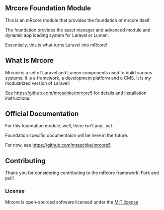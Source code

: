 ## Mrcore Foundation Module

This is an mRcore module that provides the foundation of mrcore itself.

The foundation provides the asset manager and advanced module and dynamic app loading system for Laravel or Lumen.

Essentially, this is what turns Laravel into mRcore!

## What Is Mrcore

Mrcore is a set of Laravel and Lumen components used to build various systems.
It is a framework, a development platform and a CMS.  It is my modularized version of Laravel!

See https://github.com/mreschke/mrcore5 for details and installation instructions.

## Official Documentation

For this foundation module, well, there isn't any...yet.

Foundation specific documentaion will be here in the future.

For now, see https://github.com/mreschke/mrcore5

## Contributing

Thank you for considering contributing to the mRcore framework!  Fork and pull!

### License

Mrcore is open-sourced software licensed under the [MIT license](http://mreschke.com/license/mit)
